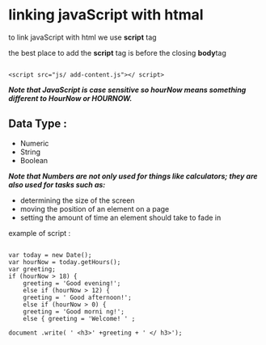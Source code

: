 # linking javaScript with htmal 

to link javaScript with html we use **script** tag 

the best place to add the **script** tag is before the closing **body**tag

```

<script src="js/ add-content.js"></ script> 

```


***Note that JavaScript is case sensitive so hourNow means something different to HourNow or HOURNOW.*** 

## Data Type :
- Numeric 
- String 
- Boolean 

***Note that Numbers are not only used for things like calculators; they are also used for tasks such as:***

 - determining the size of the screen
 - moving the position of an element on a page
 - setting the amount of time an element should take to fade in


example of script :

```

var today = new Date(); 
var hourNow = today.getHours(); 
var greeting; 
if (hourNow > 18) { 
    greeting = 'Good evening!'; 
    else if (hourNow > 12) { 
    greeting = ' Good afternoon!'; 
    else if (hourNow > 0) { 
    greeting = 'Good morni ng!'; 
    else { greeting = 'Welcome! ' ; 

document .write( ' <h3>' +greeting + ' </ h3>'); 

```